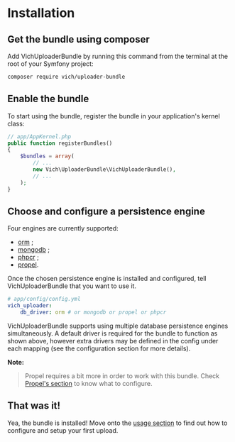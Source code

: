Installation
============

## Get the bundle using composer

Add VichUploaderBundle by running this command from the terminal at the root of
your Symfony project:

```bash
composer require vich/uploader-bundle
```


## Enable the bundle

To start using the bundle, register the bundle in your application's kernel class:

```php
// app/AppKernel.php
public function registerBundles()
{
    $bundles = array(
        // ...
        new Vich\UploaderBundle\VichUploaderBundle(),
        // ...
    );
}
```


## Choose and configure a persistence engine

Four engines are currently supported:

  * [orm](http://www.doctrine-project.org/projects/orm.html) ;
  * [mongodb](http://doctrine-mongodb-odm.readthedocs.org/en/latest/) ;
  * [phpcr](http://doctrine-phpcr-odm.readthedocs.org/en/latest/) ;
  * [propel](http://propelorm.org/Propel/).

Once the chosen persistence engine is installed and configured, tell
VichUploaderBundle that you want to use it.

```yaml
# app/config/config.yml
vich_uploader:
    db_driver: orm # or mongodb or propel or phpcr
```

VichUploaderBundle supports using multiple database persistence engines simultaneously.
A default driver is required for the bundle to function as shown above, however extra drivers may be defined in the config under each mapping (see the configuration section for more details).

**Note:**

> Propel requires a bit more in order to work with this bundle. Check [Propel's
> section](propel.md) to know what to configure.


## That was it!

Yea, the bundle is installed! Move onto the [usage section](usage.md) to find out how
to configure and setup your first upload.
